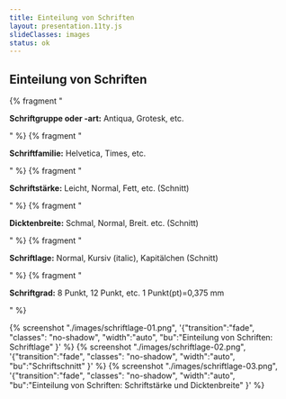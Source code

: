 ```yaml
---
title: Einteilung von Schriften
layout: presentation.11ty.js
slideClasses: images
status: ok
---
```



<section class="simple">
  <div>
    <h1>Einteilung von Schriften</h1>
    <div>
      {% fragment "<p class=\"list\"><strong>Schriftgruppe oder -art:</strong> Antiqua, Grotesk, etc.</p>" %}
      {% fragment "<p class=\"list\"><strong>Schriftfamilie:</strong> Helvetica, Times, etc.</p>" %}
      {% fragment "<p class=\"list\"><strong>Schriftstärke:</strong> Leicht, Normal, Fett, etc. (Schnitt)</p>" %}
      {% fragment "<p class=\"list\"><strong>Dicktenbreite:</strong> Schmal, Normal, Breit. etc. (Schnitt)</p>" %}
      {% fragment "<p class=\"list\"><strong>Schriftlage:</strong> Normal, Kursiv (italic), Kapitälchen (Schnitt)</p>" %}
      {% fragment "<p class=\"list\"><strong>Schriftgrad:</strong> 8 Punkt, 12 Punkt, etc. 1 Punkt(pt)=0,375 mm</p>" %}
    </div>
    </div>
</section>

{% screenshot "./images/schriftlage-01.png", '{"transition":"fade", "classes": "no-shadow", "width":"auto", "bu":"Einteilung von Schriften: Schriftlage" }' %}
{% screenshot "./images/schriftlage-02.png", '{"transition":"fade", "classes": "no-shadow", "width":"auto", "bu":"Schriftschnitt" }' %}
{% screenshot "./images/schriftlage-03.png", '{"transition":"fade", "classes": "no-shadow", "width":"auto", "bu":"Einteilung von Schriften: Schriftstärke und Dicktenbreite" }' %}